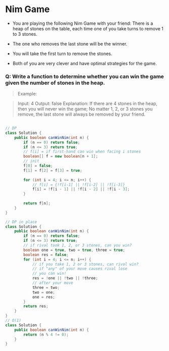 # Nim Game
- You are playing the following Nim Game with your friend: There is a heap of stones on the table, each time one of you take turns to remove 1 to 3 stones. 
- The one who removes the last stone will be the winner. 
- You will take the first turn to remove the stones.

- Both of you are very clever and have optimal strategies for the game. 
### Q: Write a function to determine whether you can win the game given the number of stones in the heap.

>Example:

>Input: 4
>Output: false 
>Explanation: If there are 4 stones in the heap, then you will never win the game;
>             No matter 1, 2, or 3 stones you remove, the last stone will always be 
>             removed by your friend.

```java
 
// DP 
class Solution {
    public boolean canWinNim(int n) {
        if (n == 0) return false;
        if (n <= 3) return true;
        // f[i] = if first-hand can win when facing i stones
        boolean[] f = new boolean[n + 1];
        // init
        f[0] = false;
        f[1] = f[2] = f[3] = true;
        
        for (int i = 4; i <= n; i++) {
            // f[i] = {!f[i-1] || !f[i-2] || !f[i-3]}
            f[i] = !f[i - 1] || !f[i - 2] || !f[i - 3];
        }
            
        return f[n];    
    }
}

// DP in place
class Solution {
    public boolean canWinNim(int n) {
        if (n == 0) return false;
        if (n <= 3) return true;
        // if rival took 1, 2, or 3 stones, can you win?
        boolean one = true, two = true, three = true;
        boolean res = false;
        for (int i = 4; i <= n; i++) {
            // if you take 1, 2 or 3 stones, can rival win?
            // if "any" of your move causes rival lose
            // you can win!
            res = !one || !two || !three;
            // after your move
            three = two;
            two = one;
            one = res;
        }
        return res;    
    }
}
// O(1)
class Solution {
    public boolean canWinNim(int n) {
        return (n % 4 != 0);
    }
}
```
